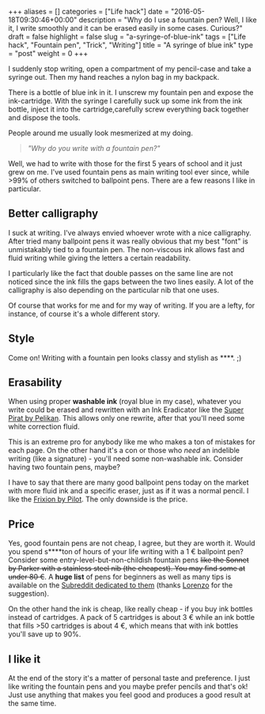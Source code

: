 +++
aliases      = []
categories   = ["Life hack"]
date         = "2016-05-18T09:30:46+00:00"
description  = "Why do I use a fountain pen? Well, I like it, I write smoothly and it can be erased easily in some cases. Curious?"
draft        = false
highlight    = false
slug         = "a-syringe-of-blue-ink"
tags         = ["Life hack", "Fountain pen", "Trick", "Writing"]
title        = "A syringe of blue ink"
type         = "post"
weight       = 0
+++


I suddenly stop writing, open a compartment of my pencil-case and take a syringe
out. Then my hand reaches a nylon bag in my backpack.

There is a bottle of blue ink in it. I unscrew my fountain pen and expose the
ink-cartridge. With the syringe I carefully suck up some ink from the ink
bottle, inject it into the cartridge,carefully screw everything back together
and dispose the tools.

People around me usually look mesmerized at my doing.

> _"Why do you write with a fountain pen?"_

Well, we had to write with those for the first 5 years of school and it just
grew on me. I've used fountain pens as main writing tool ever since, while >99%
of others switched to ballpoint pens. There are a few reasons I like in
particular.


## Better calligraphy

I suck at writing. I've always envied whoever wrote with a nice
calligraphy. After tried many ballpoint pens it was really obvious that my best
"font" is unmistakably tied to a fountain pen. The non-viscous ink allows fast
and fluid writing while giving the letters a certain readability.

I particularly like the fact that double passes on the same line are not noticed
since the ink fills the gaps between the two lines easily. A lot of the
calligraphy is also depending on the particular nib that one uses.

Of course that works for me and for my way of writing. If you are a lefty, for
instance, of course it's a whole different story.


## Style

Come on! Writing with a fountain pen looks classy and stylish as \*\*\*\*. ;)


## Erasability

When using proper **washable ink** (royal blue in my case), whatever you write
could be erased and rewritten with an Ink Eradicator like the
[Super Pirat by Pelikan](http://www.pelikan.com/pulse/Pulsar/en_US_INTL.Store.displayStore.151333./ink-eradicator-super-sheriff-and-super-pirat). This
allows only one rewrite, after that you'll need some white correction fluid.

This is an extreme pro for anybody like me who makes a ton of mistakes for each
page. On the other hand it's a con or those who _need_ an indelible writing
(like a signature) - you'll need some non-washable ink. Consider having two
fountain pens, maybe?

I have to say that there are many good ballpoint pens today on the market with
more fluid ink and a specific eraser, just as if it was a normal pencil. I like
the
[Frixion by Pilot](http://pilotpen.us/categories/frixion-erasable-ink-pens/). The
only downside is the price.


## Price

Yes, good fountain pens are not cheap, I agree, but they are worth it. Would you
spend s\*\*\*\*ton of hours of your life writing with a 1 € ballpoint pen? Consider
some entry-level-but-non-childish fountain pens <del>like the Sonnet by Parker
with a stainless steel nib (the cheapest). You may find some at under 80
€</del>. A **huge list** of pens for beginners as well as many tips is available
on the
[Subreddit dedicated to them](https://www.reddit.com/r/fountainpens/wiki/index)
(thanks [Lorenzo](https://twitter.com/j0ined/status/732879556584046593) for the
suggestion).

On the other hand the ink is cheap, like really cheap - if you buy ink bottles
instead of cartridges. A pack of 5 cartridges is about 3 € while an ink bottle
that fills >50 cartridges is about 4 €, which means that with ink bottles you'll
save up to 90%.


## I like it

At the end of the story it's a matter of personal taste and preference. I just
like writing the fountain pens and you maybe prefer pencils and that's ok! Just
use anything that makes you feel good and produces a good result at the same
time.

